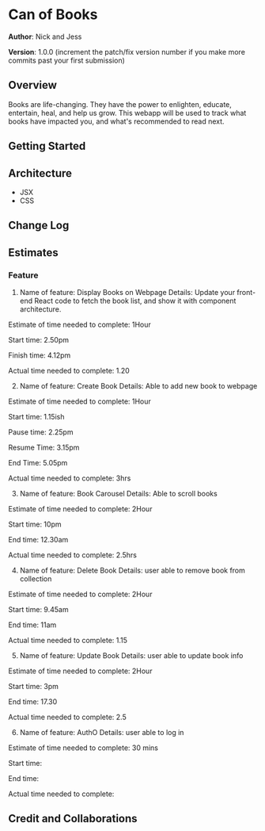 # Can of Books

**Author**: Nick and Jess

**Version**: 1.0.0 (increment the patch/fix version number if you make more commits past your first submission)

## Overview

<!-- Provide a high level overview of what this application is and why you are building it, beyond the fact that it's an assignment for this class. (i.e. What's your problem domain?) -->

Books are life-changing. They have the power to enlighten, educate, entertain, heal, and help us grow. This webapp will be used to track what books have impacted you, and what's recommended to read next.

## Getting Started

<!-- What are the steps that a user must take in order to build this app on their own machine and get it running? -->

## Architecture

<!-- Provide a detailed description of the application design. What technologies (languages, libraries, etc) you're using, and any other relevant design information. -->

- JSX
- CSS

## Change Log

<!-- Use this area to document the iterative changes made to your application as each feature is successfully implemented. Use time stamps. Here's an example:

01-01-2001 4:59pm - Application now has a fully-functional express server, with a GET route for the location resource. -->

## Estimates

<!-- See below -->

### Feature

1.  Name of feature: Display Books on Webpage
    Details: Update your front-end React code to fetch the book list, and show it with component architecture.

Estimate of time needed to complete: 1Hour

Start time: 2.50pm

Finish time: 4.12pm

Actual time needed to complete: 1.20

2.  Name of feature: Create Book
    Details: Able to add new book to webpage

Estimate of time needed to complete: 1Hour

Start time: 1.15ish

Pause time: 2.25pm

Resume Time: 3.15pm

End Time: 5.05pm

Actual time needed to complete: 3hrs

3.  Name of feature: Book Carousel
    Details: Able to scroll books

Estimate of time needed to complete: 2Hour

Start time: 10pm

End time: 12.30am

Actual time needed to complete: 2.5hrs

4.  Name of feature: Delete Book
    Details: user able to remove book from collection

Estimate of time needed to complete: 2Hour

Start time: 9.45am

End time: 11am

Actual time needed to complete: 1.15

5.  Name of feature: Update Book
    Details: user able to update book info

Estimate of time needed to complete: 2Hour

Start time: 3pm

End time: 17.30

Actual time needed to complete: 2.5

6.  Name of feature: AuthO
    Details: user able to log in

Estimate of time needed to complete: 30 mins

Start time:

End time:

Actual time needed to complete:

## Credit and Collaborations

<!-- Give credit (and a link) to other people or resources that helped you build this application. -->

